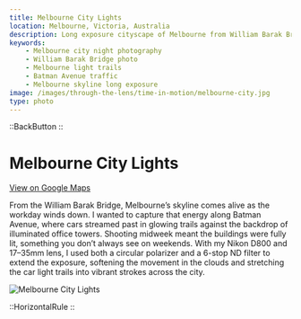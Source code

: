 ```yaml
---
title: Melbourne City Lights
location: Melbourne, Victoria, Australia
description: Long exposure cityscape of Melbourne from William Barak Bridge, capturing light trails and glowing towers in motion at dusk.
keywords:
    - Melbourne city night photography
    - William Barak Bridge photo
    - Melbourne light trails
    - Batman Avenue traffic
    - Melbourne skyline long exposure
image: /images/through-the-lens/time-in-motion/melbourne-city.jpg
type: photo
---
```


::BackButton
::

# Melbourne City Lights

<a href="https://maps.app.goo.gl/JEiT45fUFrwPg5qD8" target="_blank" rel="noopener noreferrer">View on Google Maps</a>

From the William Barak Bridge, Melbourne’s skyline comes alive as the workday winds down. I wanted to capture that energy along Batman Avenue, where cars streamed past in glowing trails against the backdrop of illuminated office towers. Shooting midweek meant the buildings were fully lit, something you don’t always see on weekends. With my Nikon D800 and 17–35mm lens, I used both a circular polarizer and a 6-stop ND filter to extend the exposure, softening the movement in the clouds and stretching the car light trails into vibrant strokes across the city.

![Melbourne City Lights](/images/through-the-lens/time-in-motion/melbourne-city.jpg)

<div class="mb-8"></div>

::HorizontalRule
::
